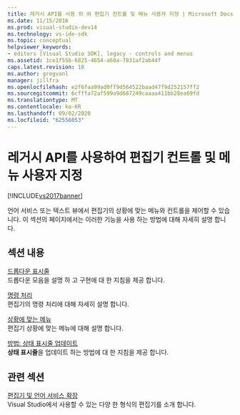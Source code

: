 ```yaml
---
title: 레거시 API를 사용 하 여 편집기 컨트롤 및 메뉴 사용자 지정 | Microsoft Docs
ms.date: 11/15/2016
ms.prod: visual-studio-dev14
ms.technology: vs-ide-sdk
ms.topic: conceptual
helpviewer_keywords:
- editors [Visual Studio SDK], legacy - controls and menus
ms.assetid: 1ce1f55b-6825-4654-a60a-7831af2ab44f
caps.latest.revision: 18
ms.author: gregvanl
manager: jillfra
ms.openlocfilehash: e2f6faa99ad0ff9d564522baad47f9d252157ff2
ms.sourcegitcommit: 6cfffa72af599a9d667249caaaa411bb28ea69fd
ms.translationtype: MT
ms.contentlocale: ko-KR
ms.lasthandoff: 09/02/2020
ms.locfileid: "62556053"
---
```

# <a name="customizing-editor-controls-and-menus-by-using-the-legacy-api"></a>레거시 API를 사용하여 편집기 컨트롤 및 메뉴 사용자 지정
[!INCLUDE[vs2017banner](../includes/vs2017banner.md)]

언어 서비스 또는 텍스트 뷰에서 편집기의 상황에 맞는 메뉴와 컨트롤을 제어할 수 있습니다. 이 섹션의 페이지에서는 이러한 기능을 사용 하는 방법에 대해 자세히 설명 합니다.  
  
## <a name="in-this-section"></a>섹션 내용  
 [드롭다운 표시줄](../extensibility/drop-down-bar.md)  
 드롭다운 모음을 설명 하 고 구현에 대 한 지침을 제공 합니다.  
  
 [명령 처리](../extensibility/command-handling.md)  
 편집기의 명령 처리에 대해 자세히 설명 합니다.  
  
 [상황에 맞는 메뉴](../extensibility/context-menus.md)  
 편집기 상황에 맞는 메뉴에 대해 설명 합니다.  
  
 [방법: 상태 표시줄 업데이트](../extensibility/how-to-update-the-status-bar.md)  
 **상태 표시줄**을 업데이트 하는 방법에 대 한 지침을 제공 합니다.  
  
## <a name="related-sections"></a>관련 섹션  
 [편집기 및 언어 서비스 확장](../extensibility/editor-and-language-service-extensions.md)  
 Visual Studio에서 사용할 수 있는 다양 한 형식의 편집기를 소개 합니다.
